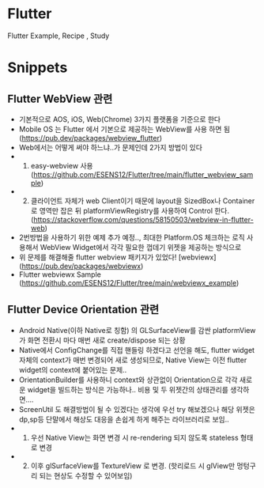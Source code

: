 # Flutter
Flutter Example, Recipe , Study

# Snippets

## Flutter WebView 관련
- 기본적으로 AOS, iOS, Web(Chrome) 3가지 플랫폼을 기준으로 한다
- Mobile OS 는 Flutter 에서 기본으로 제공하는 WebView를 사용 하면 됨 (https://pub.dev/packages/webview_flutter)
- Web에서는 어떻게 써야 하느냐..가 문제인데 2가지 방법이 있다
- 1. easy-webview 사용 (https://github.com/ESENS12/Flutter/tree/main/flutter_webview_sample)
- 2. 클라이언트 자체가 web Client이기 때문에 layout을 SizedBox나 Container로 영역만 잡은 뒤 platformViewRegistry를 사용하여 Control 한다. (https://stackoverflow.com/questions/58150503/webview-in-flutter-web)
- 2번방법을 사용하기 위한 예제 추가 예정.., 최대한 Platform.OS 체크하는 로직 사용해서 WebView Widget에서 각각 필요한 껍데기 위젯을 제공하는 방식으로
- 위 문제를 해결해줄 flutter webview 패키지가 있었다! [webviewx] (https://pub.dev/packages/webviewx) 
- Flutter webviewx Sample (https://github.com/ESENS12/Flutter/tree/main/webviewx_example)

## Flutter Device Orientation 관련
 - Android Native(이하 Native로 칭함) 의 GLSurfaceView를 감싼 platformView가 화면 전환시 마다 매번 새로 create/dispose 되는 상황
 - Native에서 ConfigChange를 직접 핸들링 하겠다고 선언을 해도, flutter widget 자체의 context가 매번 변경되어 새로 생성되므로, Native View는 이전 flutter widget의 context에 붙어있는 문제..
 - OrientationBuilder를 사용하니 context와 상관없이 Orientation으로 각각 새로운 widget을 빌드하는 방식은 가능하나.. 비용 및 두 위젯간의 상태관리를 생각하면....
 - ScreenUtil 도 해결방법이 될 수 있겠다는 생각에 우선 try 해보겠으나 해당 위젯은 dp,sp등 단말에서 해상도 대응을 손쉽게 하게 해주는 라이브러리로 보임..
 - 1. 우선 Native View는 화면 변경 시 re-rendering 되지 않도록 stateless 형태로 변경 
 - 2. 이후 glSurfaceView를 TextureView 로 변경. (핫리로드 시 glView만 멍텅구리 되는 현상도 수정할 수 있어보임)

